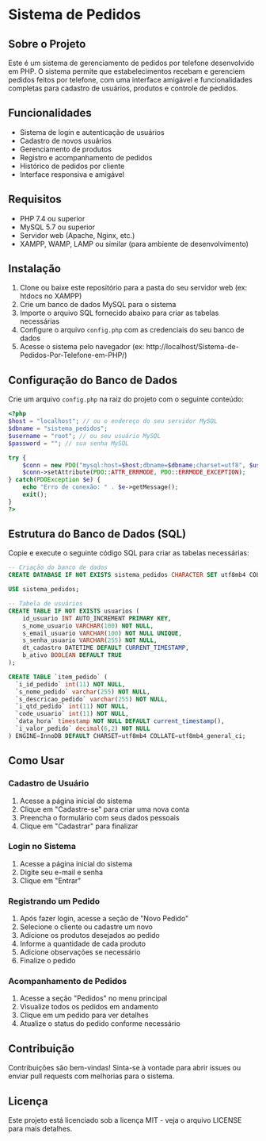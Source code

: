 # Sistema de Pedidos 

## Sobre o Projeto

Este é um sistema de gerenciamento de pedidos por telefone desenvolvido em PHP. O sistema permite que estabelecimentos recebam e gerenciem pedidos feitos por telefone, com uma interface amigável e funcionalidades completas para cadastro de usuários, produtos e controle de pedidos.

## Funcionalidades

- Sistema de login e autenticação de usuários
- Cadastro de novos usuários
- Gerenciamento de produtos
- Registro e acompanhamento de pedidos
- Histórico de pedidos por cliente
- Interface responsiva e amigável

## Requisitos

- PHP 7.4 ou superior
- MySQL 5.7 ou superior
- Servidor web (Apache, Nginx, etc.)
- XAMPP, WAMP, LAMP ou similar (para ambiente de desenvolvimento)

## Instalação

1. Clone ou baixe este repositório para a pasta do seu servidor web (ex: htdocs no XAMPP)
2. Crie um banco de dados MySQL para o sistema
3. Importe o arquivo SQL fornecido abaixo para criar as tabelas necessárias
4. Configure o arquivo `config.php` com as credenciais do seu banco de dados
5. Acesse o sistema pelo navegador (ex: http://localhost/Sistema-de-Pedidos-Por-Telefone-em-PHP/)

## Configuração do Banco de Dados

Crie um arquivo `config.php` na raiz do projeto com o seguinte conteúdo:

```php
<?php
$host = "localhost"; // ou o endereço do seu servidor MySQL
$dbname = "sistema_pedidos";
$username = "root"; // ou seu usuário MySQL
$password = ""; // sua senha MySQL

try {
    $conn = new PDO("mysql:host=$host;dbname=$dbname;charset=utf8", $username, $password);
    $conn->setAttribute(PDO::ATTR_ERRMODE, PDO::ERRMODE_EXCEPTION);
} catch(PDOException $e) {
    echo "Erro de conexão: " . $e->getMessage();
    exit();
}
?>
```

## Estrutura do Banco de Dados (SQL)

Copie e execute o seguinte código SQL para criar as tabelas necessárias:

```sql
-- Criação do banco de dados
CREATE DATABASE IF NOT EXISTS sistema_pedidos CHARACTER SET utf8mb4 COLLATE utf8mb4_unicode_ci;

USE sistema_pedidos;

-- Tabela de usuários
CREATE TABLE IF NOT EXISTS usuarios (
    id_usuario INT AUTO_INCREMENT PRIMARY KEY,
    s_nome_usuario VARCHAR(100) NOT NULL,
    s_email_usuario VARCHAR(100) NOT NULL UNIQUE,
    s_senha_usuario VARCHAR(255) NOT NULL,
    dt_cadastro DATETIME DEFAULT CURRENT_TIMESTAMP,
    b_ativo BOOLEAN DEFAULT TRUE
);

CREATE TABLE `item_pedido` (
  `i_id_pedido` int(11) NOT NULL,
  `s_nome_pedido` varchar(255) NOT NULL,
  `s_descricao_pedido` varchar(255) NOT NULL,
  `i_qtd_pedido` int(11) NOT NULL,
  `code_usuario` int(11) NOT NULL,
  `data_hora` timestamp NOT NULL DEFAULT current_timestamp(),
  `i_valor_pedido` decimal(6,2) NOT NULL
) ENGINE=InnoDB DEFAULT CHARSET=utf8mb4 COLLATE=utf8mb4_general_ci;


```

## Como Usar

### Cadastro de Usuário

1. Acesse a página inicial do sistema
2. Clique em "Cadastre-se" para criar uma nova conta
3. Preencha o formulário com seus dados pessoais
4. Clique em "Cadastrar" para finalizar

### Login no Sistema

1. Acesse a página inicial do sistema
2. Digite seu e-mail e senha
3. Clique em "Entrar"

### Registrando um Pedido

1. Após fazer login, acesse a seção de "Novo Pedido"
2. Selecione o cliente ou cadastre um novo
3. Adicione os produtos desejados ao pedido
4. Informe a quantidade de cada produto
5. Adicione observações se necessário
6. Finalize o pedido

### Acompanhamento de Pedidos

1. Acesse a seção "Pedidos" no menu principal
2. Visualize todos os pedidos em andamento
3. Clique em um pedido para ver detalhes
4. Atualize o status do pedido conforme necessário

## Contribuição

Contribuições são bem-vindas! Sinta-se à vontade para abrir issues ou enviar pull requests com melhorias para o sistema.

## Licença

Este projeto está licenciado sob a licença MIT - veja o arquivo LICENSE para mais detalhes.